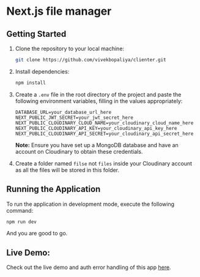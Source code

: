 # Next.js file manager

## Getting Started

1. Clone the repository to your local machine:

    ```bash
    git clone https://github.com/vivekbopaliya/clienter.git
    ```

2. Install dependencies:

    ```bash
    npm install
    ```

3. Create a `.env` file in the root directory of the project and paste the following environment variables, filling in the values appropriately:

    ```plaintext
    DATABASE_URL=your_database_url_here
    NEXT_PUBLIC_JWT_SECRET=your_jwt_secret_here
    NEXT_PUBLIC_CLOUDINARY_CLOUD_NAME=your_cloudinary_cloud_name_here
    NEXT_PUBLIC_CLOUDINARY_API_KEY=your_cloudinary_api_key_here
    NEXT_PUBLIC_CLOUDINARY_API_SECRET=your_cloudinary_api_secret_here
    ```

    **Note:** Ensure you have set up a MongoDB database and have an account on Cloudinary to obtain these credentials.

4. Create a folder named `filse` not `files` inside your Cloudinary account as all the files will be stored in this folder.

## Running the Application

To run the application in development mode, execute the following command:

```bash
npm run dev
```

And you are good to go.

## Live Demo:
Check out the live demo and auth error handling of this app [here](https://drive.google.com/drive/folders/1PKH5ra2OI_TwMfwsVA28ihXHrfSheoSQ?usp=drive_link).
